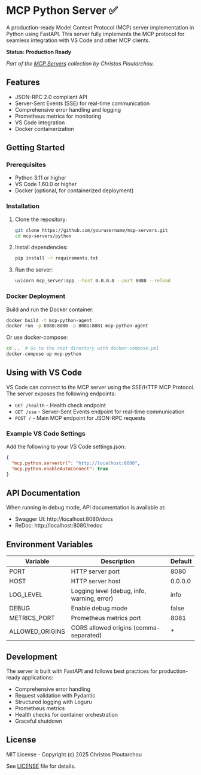 # MCP Python Server ✅

A production-ready Model Context Protocol (MCP) server implementation in Python using FastAPI. This server fully implements the MCP protocol for seamless integration with VS Code and other MCP clients.

**Status: Production Ready**

_Part of the [MCP Servers](https://github.com/cploutarchou/mcp-servers) collection by Christos Ploutarchou._

## Features

- JSON-RPC 2.0 compliant API
- Server-Sent Events (SSE) for real-time communication
- Comprehensive error handling and logging
- Prometheus metrics for monitoring
- VS Code integration
- Docker containerization

## Getting Started

### Prerequisites

- Python 3.11 or higher
- VS Code 1.60.0 or higher
- Docker (optional, for containerized deployment)

### Installation

1. Clone the repository:
   ```bash
   git clone https://github.com/yourusername/mcp-servers.git
   cd mcp-servers/python
   ```

2. Install dependencies:
   ```bash
   pip install -r requirements.txt
   ```

3. Run the server:
   ```bash
   uvicorn mcp_server:app --host 0.0.0.0 --port 8080 --reload
   ```

### Docker Deployment

Build and run the Docker container:

```bash
docker build -t mcp-python-agent .
docker run -p 8080:8080 -p 8081:8081 mcp-python-agent
```

Or use docker-compose:

```bash
cd ..  # Go to the root directory with docker-compose.yml
docker-compose up mcp-python
```

## Using with VS Code

VS Code can connect to the MCP server using the SSE/HTTP MCP Protocol. The server exposes the following endpoints:

- `GET /health` - Health check endpoint
- `GET /sse` - Server-Sent Events endpoint for real-time communication
- `POST /` - Main MCP endpoint for JSON-RPC requests

### Example VS Code Settings

Add the following to your VS Code settings.json:

```json
{
  "mcp.python.serverUrl": "http://localhost:8080",
  "mcp.python.enableAutoConnect": true
}
```

## API Documentation

When running in debug mode, API documentation is available at:
- Swagger UI: http://localhost:8080/docs
- ReDoc: http://localhost:8080/redoc

## Environment Variables

| Variable | Description | Default |
|----------|-------------|---------|
| PORT | HTTP server port | 8080 |
| HOST | HTTP server host | 0.0.0.0 |
| LOG_LEVEL | Logging level (debug, info, warning, error) | info |
| DEBUG | Enable debug mode | false |
| METRICS_PORT | Prometheus metrics port | 8081 |
| ALLOWED_ORIGINS | CORS allowed origins (comma-separated) | * |

## Development

The server is built with FastAPI and follows best practices for production-ready applications:

- Comprehensive error handling
- Request validation with Pydantic
- Structured logging with Loguru
- Prometheus metrics
- Health checks for container orchestration
- Graceful shutdown

## License

MIT License - Copyright (c) 2025 Christos Ploutarchou

See [LICENSE](../LICENSE) file for details.
